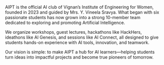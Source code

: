 AIPT is the official AI club of Vignan’s Institute of Engineering for Women, founded in 2023 and guided by Mrs. Y. Vineela Sravya. What began with six passionate students has now grown into a strong 10-member team dedicated to exploring and promoting Artificial Intelligence.

We organize workshops, guest lectures, hackathons like HackHers, ideathons like AI Genesis, and sessions like AI Connect, all designed to give students hands-on experience with AI tools, innovation, and teamwork.

Our vision is simple: to make AIPT a hub for AI learners—helping students turn ideas into impactful projects and become true pioneers of tomorrow.
